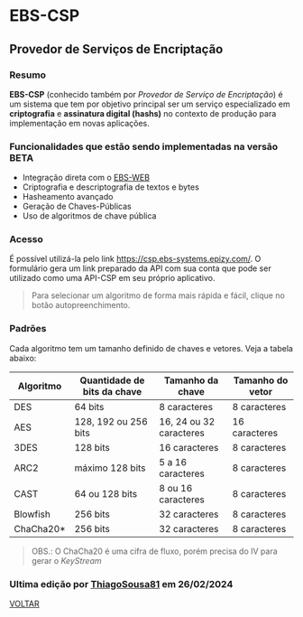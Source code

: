 # EBS-CSP
## Provedor de Serviços de Encriptação

### Resumo
<b>EBS-CSP</b> (conhecido também por <i>Provedor de Serviço de Encriptação</i>) é um sistema que tem por objetivo principal ser um serviço especializado em <b>criptografia</b> e <b>assinatura digital (hashs)</b> no contexto de produção para implementação em novas aplicações.

### Funcionalidades que estão sendo implementadas na versão BETA
- Integração direta com o [EBS-WEB](https://github.com/EBS-Security-Systems/EBS-Docs/blob/main/docs/EBS-WEB.md)
- Criptografia e descriptografia de textos e bytes
- Hasheamento avançado
- Geração de Chaves-Públicas
- Uso de algoritmos de chave pública

### Acesso
É possível utilizá-la pelo link https://csp.ebs-systems.epizy.com/. O formulário gera um link preparado da API com sua conta que pode ser utilizado como uma API-CSP em seu próprio aplicativo.

> Para selecionar um algoritmo de forma mais rápida e fácil, clique no botão autopreenchimento.

### Padrões

Cada algoritmo tem um tamanho definido de chaves e vetores. Veja a tabela abaixo:

| Algoritmo | Quantidade de bits da chave | Tamanho da chave | Tamanho do vetor |
| --- | --- | --- | --- |
| DES | 64 bits | 8 caracteres | 8 caracteres |
| AES | 128, 192 ou 256 bits | 16, 24 ou 32 caracteres | 16 caracteres |
| 3DES | 128 bits |  16 caracteres | 8 caracteres |
| ARC2 | máximo 128 bits | 5 a 16 caracteres | 8 caracteres |
| CAST | 64 ou 128 bits | 8 ou 16 caracteres | 8 caracteres |
| Blowfish | 256 bits | 32 caracteres | 8 caracteres |
| ChaCha20* | 256 bits | 32 caracteres | 8 caracteres |

> OBS.: O ChaCha20 é uma cifra de fluxo, porém precisa do IV para gerar o _KeyStream_


### Ultima edição por [ThiagoSousa81](https://github.com/ThiagoSousa81/) em 26/02/2024

[VOLTAR](https://github.com/EBS-Security-Systems/EBS-Docs#readme)